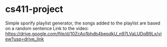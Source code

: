 # cs411-project
Simple sporify playlist generator, the songs added to the playlist are based on a random sentence
Link to the video: https://drive.google.com/file/d/10ZcAo1bhdb4bepdkU_n97LVaLUDqB9Lx/view?usp=drive_link
